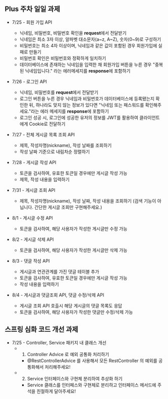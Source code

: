 ## Plus 주차 일일 과제
- 7/25 - 회원 가입 API
    - 닉네임, 비밀번호, 비밀번호 확인을 **request**에서 전달받기
    - 닉네임은 최소 3자 이상, 알파벳 대소문자(a~z, A~Z), 숫자(0~9)로 구성하기
    - 비밀번호는 최소 4자 이상이며, 닉네임과 같은 값이 포함된 경우 회원가입에 실패로 만들기
    - 비밀번호 확인은 비밀번호와 정확하게 일치하기
    - 데이터베이스에 존재하는 닉네임을 입력한 채 회원가입 버튼을 누른 경우 "중복된 닉네임입니다." 라는 에러메세지를 **response**에 포함하기

- 7/26 - 로그인 API
  - 닉네임, 비밀번호를 **request**에서 전달받기
  - 로그인 버튼을 누른 경우 닉네임과 비밀번호가 데이터베이스에 등록됐는지 확인한 뒤, 하나라도 맞지 않는 정보가 있다면 "닉네임 또는 패스워드를 확인해주세요."라는 에러 메세지를 **response**에 포함하기
  - 로그인 성공 시, 로그인에 성공한 유저의 정보를 JWT를 활용하여 클라이언트에게 Cookie로 전달하기

- 7/27 - 전체 게시글 목록 조회 API
  - 제목, 작성자명(nickname), 작성 날짜를 조회하기
  - 작성 날짜 기준으로 내림차순 정렬하기

- 7/28 - 게시글 작성 API
  - 토큰을 검사하여, 유효한 토큰일 경우에만 게시글 작성 가능
  - 제목, 작성 내용을 입력하기

- 7/31 - 게시글 조회 API
  - 제목, 작성자명(nickname), 작성 날짜, 작성 내용을 조회하기 (검색 기능이 아닙니다. 간단한 게시글 조회만 구현해주세요.)

- 8/1 - 게시글 수정 API
  - 토큰을 검사하여, 해당 사용자가 작성한 게시글만 수정 가능

- 8/2 - 게시글 삭제 API
  - 토큰을 검사하여, 해당 사용자가 작성한 게시글만 삭제 가능

- 8/3 - 댓글 작성 API
  - 게시글과 연관관계를 가진 댓글 테이블 추가
  - 토큰을 검사하여, 유효한 토큰일 경우에만 게시글 작성 가능
  - 작성 내용을 입력하기

- 8/4 - 게시글과 댓글조회 API, 댓글 수정/삭제 API
  - 게시글 조회 API 호출시 해당 게시글의 댓글 목록도 응답
  - 토큰을 검사하여, 해당 사용자가 작성한 댓글만 수정/삭제 가능

## 스프링 심화 코드 개선 과제
- 7/25 -  Controller, Service 패키지 내 클래스 개선
  - 1. Controller Advice 로 예외 공통화 처리하기
    - @RestControllerAdvice 를 사용해서 모든 RestController 의 예외를 공통화해서 처리해주세요!
  - 2. Service 인터페이스와 구현체 분리하여 추상화 하기
    - Service 클래스를 인터페스와 구현체로 분리하고 인터페이스 메서드에 주석을 친절하게 달아주세요!